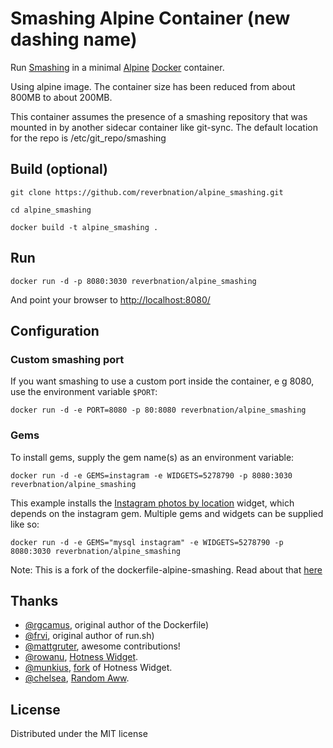 # Smashing Alpine Container (new dashing name)
Run [Smashing](http://dashing.io/) in a minimal [Alpine](https://alpinelinux.org/about/) [Docker](http://docker.io/) container.

Using alpine image. The container size has been reduced from about 800MB to about 200MB.

This container assumes the presence of a smashing repository that was mounted in by another sidecar container like git-sync.  The default location for the repo is /etc/git_repo/smashing

## Build (optional)

```git clone https://github.com/reverbnation/alpine_smashing.git```

```cd alpine_smashing```

```docker build -t alpine_smashing . ```

## Run
```docker run -d -p 8080:3030 reverbnation/alpine_smashing```

And point your browser to [http://localhost:8080/](http://localhost:8080/)


## Configuration
### Custom smashing port
If you want smashing to use a custom port inside the container, e g 8080, use the environment variable `$PORT`:

```docker run -d -e PORT=8080 -p 80:8080 reverbnation/alpine_smashing```

### Gems
To install gems, supply the gem name(s) as an environment variable:

```docker run -d -e GEMS=instagram -e WIDGETS=5278790 -p 8080:3030 reverbnation/alpine_smashing```

This example installs the [Instagram photos by location](https://gist.github.com/mjamieson/5278790) widget,
which depends on the instagram gem. Multiple gems and widgets can be supplied like so:

```docker run -d -e GEMS="mysql instagram" -e WIDGETS=5278790 -p 8080:3030 reverbnation/alpine_smashing```

Note: This is a fork of the dockerfile-alpine-smashing. Read about that [here](https://github.com/rgcamus/dockerfile-alpine_smashing)

## Thanks
- [@rgcamus](https://github.com/rgcamus), original author of the Dockerfile)
- [@frvi](https://github.com/frvi), original author of run.sh)
- [@mattgruter](https://github.com/mattgruter), awesome contributions!
- [@rowanu](https://github.com/rowanu), [Hotness Widget](https://gist.github.com/rowanu/6246149).
- [@munkius](https://github.com/munkius), [fork](https://gist.github.com/munkius/9209839) of Hotness Widget.
- [@chelsea](https://github.com/chelsea), [Random Aww](https://gist.github.com/chelsea/5641535).

## License
Distributed under the MIT license

